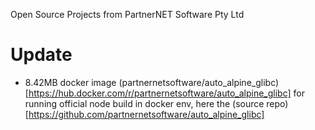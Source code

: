 Open Source Projects from PartnerNET Software Pty Ltd

# Update

* 8.42MB docker image (partnernetsoftware/auto_alpine_glibc)[https://hub.docker.com/r/partnernetsoftware/auto_alpine_glibc] for running official node build in docker env, here the (source repo)[https://github.com/partnernetsoftware/auto_alpine_glibc]
